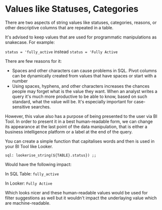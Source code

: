 # Values like Statuses, Categories

There are two aspects of string values like statuses, categories, reasons, or other descriptive columns that are repeated in a table.

It's advised to keep values that are used for programmatic manipulations as snakecase. For example:

`status = 'fully_active` instead `status = 'Fully Active`

There are few reasons for it:

* Spaces and other characters can cause problems in SQL. Pivot columns can be dynamically created from values that have spaces or start with a number
* Using spaces, hyphens, and other characters increases the chances people may forget what is the value they want. When an analyst writes a query it's much more productive to be able to know, based on such standard, what the value will be. It's especially important for case-sensitive searches.

However, this value also has a purpose of being presented to the user via BI Tool. In order to present it in a best human-readable form, we can change its appearance at the last point of the data manipulation, that is either a business intelligence platform or a label at the end of the query.

You can create a simple function that capitalises words and then is used in your BI Tool like Looker.&#x20;

`sql: lookerise_string(${TABLE}.status}) ;;`

Would have the following impact:

In SQL Table: `fully_active`

In Looker: `Fully Active`

Which looks nicer and these human-readable values would be used for filter suggestions as well but it wouldn't impact the underlaying value which are machine-readable.&#x20;
